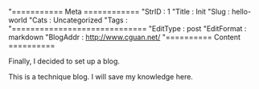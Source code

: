 "=========== Meta ============
"StrID : 1
"Title : Init
"Slug  : hello-world
"Cats  : Uncategorized
"Tags  : 
"=============================
"EditType   : post
"EditFormat : markdown
"BlogAddr   : http://www.cguan.net/
"========== Content ==========

Finally, I decided to set up a blog.

This is a technique blog. I will save my knowledge here.

